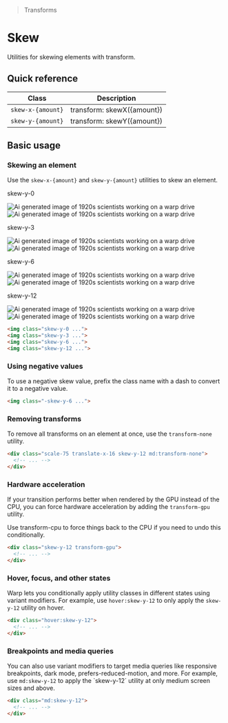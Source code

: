 > Transforms

# Skew

Utilities for skewing elements with transform.

## Quick reference

| Class             | Description                |
|-------------------|----------------------------|
| `skew-x-{amount}` | transform: skewX({amount}) |
| `skew-y-{amount}` | transform: skewY({amount}) |

## Basic usage

### Skewing an element
Use the `skew-x-{amount}` and `skew-y-{amount}` utilities to skew an element.

<container>
  <div class="flex items-center justify-around gap-32 sm:gap-16 pd-font-mono font-bold">
    <div class="flex flex-col items-center shrink-0">
      <p class="pd-font-medium pd-text-sm pd-text-slate-500 pd-font-mono text-center mb-24 dark:pd-text-slate-400">
        skew-y-0
      </p>
      <div class="relative">
        <div class="absolute inset-0">
          <img class="w-96 h-96 object-cover rounded-8 opacity-25" src="/20s-scientists.jpg" alt="Ai generated image of 1920s scientists working on a warp drive">
        </div>
        <div class="relative z-10 skew-y-0">
          <img class="w-96 h-96 object-cover rounded-8 pd-shadow-xl" src="/20s-scientists.jpg" alt="Ai generated image of 1920s scientists working on a warp drive">
          <div class="absolute inset-0 ring-1 ring-inset ring-black/10 rounded-lg"></div>
        </div>
      </div>
    </div>
    <div class="flex flex-col items-center shrink-0">
      <p class="pd-font-medium pd-text-sm pd-text-slate-500 pd-font-mono text-center mb-24 dark:pd-text-slate-400">
        skew-y-3
      </p>
      <div class="relative">
        <div class="absolute inset-0">
          <img class="w-96 h-96 object-cover rounded-8 opacity-25" src="/20s-scientists.jpg" alt="Ai generated image of 1920s scientists working on a warp drive">
        </div>
        <div class="relative z-10 skew-y-3">
          <img class="w-96 h-96 object-cover rounded-8 pd-shadow-xl" src="/20s-scientists.jpg" alt="Ai generated image of 1920s scientists working on a warp drive">
          <div class="absolute inset-0 ring-1 ring-inset ring-black/10 rounded-lg"></div>
        </div>
      </div>
    </div>
    <div class="flex flex-col items-center shrink-0">
      <p class="pd-font-medium pd-text-sm pd-text-slate-500 pd-font-mono text-center mb-24 dark:pd-text-slate-400">
        skew-y-6
      </p>
      <div class="relative">
        <div class="absolute inset-0">
          <img class="w-96 h-96 object-cover rounded-8 opacity-25" src="/20s-scientists.jpg" alt="Ai generated image of 1920s scientists working on a warp drive">
        </div>
        <div class="relative z-10 skew-y-6">
          <img class="w-96 h-96 object-cover rounded-8 pd-shadow-xl" src="/20s-scientists.jpg" alt="Ai generated image of 1920s scientists working on a warp drive">
          <div class="absolute inset-0 ring-1 ring-inset ring-black/10 rounded-lg"></div>
        </div>
      </div>
    </div>
    <div class="flex flex-col items-center shrink-0">
      <p class="pd-font-medium pd-text-sm pd-text-slate-500 pd-font-mono text-center mb-24 dark:pd-text-slate-400">
        skew-y-12
      </p>
      <div class="relative">
        <div class="absolute inset-0">
          <img class="w-96 h-96 object-cover rounded-8 opacity-25" src="/20s-scientists.jpg" alt="Ai generated image of 1920s scientists working on a warp drive">
        </div>
        <div class="relative z-10 skew-y-12">
          <img class="w-96 h-96 object-cover rounded-8 pd-shadow-xl" src="/20s-scientists.jpg" alt="Ai generated image of 1920s scientists working on a warp drive">
          <div class="absolute inset-0 ring-1 ring-inset ring-black/10 rounded-lg"></div>
        </div>
      </div>
    </div>
  </div>
</container>

```html
<img class="skew-y-0 ...">
<img class="skew-y-3 ...">
<img class="skew-y-6 ...">
<img class="skew-y-12 ...">
```

### Using negative values
To use a negative skew value, prefix the class name with a dash to convert it to a negative value.

```html
<img class="-skew-y-6 ...">
```

### Removing transforms
To remove all transforms on an element at once, use the `transform-none` utility.

```html
<div class="scale-75 translate-x-16 skew-y-12 md:transform-none">
  <!-- ... -->
</div>
```

### Hardware acceleration
If your transition performs better when rendered by the GPU instead of the CPU, you can force hardware acceleration by adding the `transform-gpu` utility.

Use transform-cpu to force things back to the CPU if you need to undo this conditionally.

```html
<div class="skew-y-12 transform-gpu">
  <!-- ... -->
</div>
```

### Hover, focus, and other states
Warp lets you conditionally apply utility classes in different states using variant modifiers. For example, use `hover:skew-y-12` to only apply the `skew-y-12` utility on hover.

```html
<div class="hover:skew-y-12">
  <!-- ... -->
</div>
```

### Breakpoints and media queries
You can also use variant modifiers to target media queries like responsive breakpoints, dark mode, prefers-reduced-motion, and more. For example, use `md:skew-y-12` to apply the `skew-y-12´ utility at only medium screen sizes and above.

```html
<div class="md:skew-y-12">
  <!-- ... -->
</div>
```
